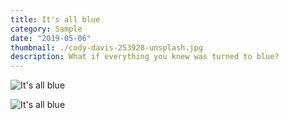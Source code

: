 ```yaml
---
title: It's all blue
category: Sample
date: "2019-05-06"
thumbnail: ./cody-davis-253928-unsplash.jpg
description: What if everything you knew was turned to blue?
---
```


![It's all blue](cody-davis-253925-unsplash.jpg)

![It's all blue](./cody-davis-259003-unsplash.jpg)
